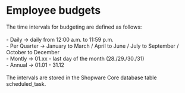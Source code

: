 # Employee budgets

The time intervals for budgeting are defined as follows:\
\
\- Daily -> daily from 12:00 a.m. to 11:59 p.m.\
\- Per Quarter -> January to March / April to June / July to September / October to December \
\- Montly -> 01.xx - last day of the month (28./29./30./31)\
\- Annual -> 01.01 - 31.12\
\
The intervals are stored in the Shopware Core database table scheduled\_task.
